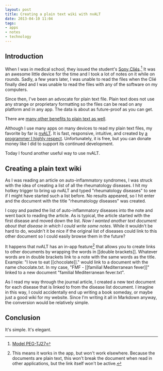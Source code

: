 ```yaml
---
layout: post
title: Creating a plain text wiki with nvALT
date: 2013-04-10 11:04  
tags:
- apps
- notes
- technology
---
```


## Introduction

When I was in medical school, they issued the student's [Sony Cliés][wikipedia].[^1365609755-Model] It was an awesome little device for the time and I took a lot of notes on it while on rounds. Sadly, a few years later, I was unable to read the files when the Clié finally died and I was unable to read the files with any of the software on my computers.

Since then, I've been an advocate for plain text file. Plain text does not use any strange or proprietary formatting so the files can be read on any platform and in any app. The data is about as future-proof as you can get.

There are [many other benefits to plain text as well][macworld].

Although I use many apps on many devices to read my plain text files, my favorite by far is [nvALT][brettterpstra]. It is fast, responsive, intuitive, and created by [a programmer I highly respect][brettterpstra 2]. Unfortunately, it is free, but you can donate money like I did to support its continued development. 

Today I found another useful way to use nvALT.

## Creating a plain text wiki

As I was reading an article on auto-inflammatory syndromes, I was struck with the idea of creating a list of all the rheumatology diseases. I hit my hotkey trigger to bring up nvALT and typed "rheumatology diseases" to see if I might have started such a list before. No results appeared, so I hit enter and the document with the title "rheumatology diseases" was created.

I copy and pasted the list of auto-inflammatory diseases into the note and went back to reading the article. As is typical, the article started with the first disease and moved down the list. *Now I wanted another text document about that disease in which I could write some notes*. While it wouldn't be hard to do, wouldn't it be nice if the original list of diseases could link to this other document so I could easily browse them in the future?

It happens that nvALT has an in-app feature[^1365609755-fn1] that allows you to create links to other documents by wrapping the words in [[double brackets]]. Whatever words are in double brackets link to a note with the same words as the title. Example: "I love to eat [[chocolate]]." would link to a document with the name chocolate.txt. In my case, "FMF - [[familial Mediterranean fever]]" linked to a new document "familial Mediterranean fever.txt".

As I read my way through the journal article, I created a new text document for each disease that is linked to from the disease list document. I imagine in this way, I could accidentally end up writing a book someday, or maybe just a good wiki for my website. Since I'm writing it all in Markdown anyway, the conversion would be relatively simple.

## Conclusion

It's simple. It's elegant.

[brettterpstra]: http://brettterpstra.com/2012/02/28/nvalt-2-2-public-beta/
[brettterpstra 2]: http://brettterpstra.com/about/
[macworld]: http://www.macworld.com/article/1161549/forget_fancy_formatting_why_plain_text_is_best.html
[wikipedia]: http://en.wikipedia.org/wiki/CLIÉ

[^1365609755-Model]: [Model PEG-TJ27](http://www.sonyclie.org/models.html)

[^1365609755-fn1]: This means it works in the app, but won't work elsewhere. Because the documents are plain text, this won't break the document when read in other applications, but the link itself won't be active.